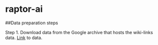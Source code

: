 # raptor-ai

##Data preparation steps

Step 1. Download data from the Google archive that hosts the wiki-links data. [Link](https://code.google.com/archive/p/wiki-links/downloads) to data.



